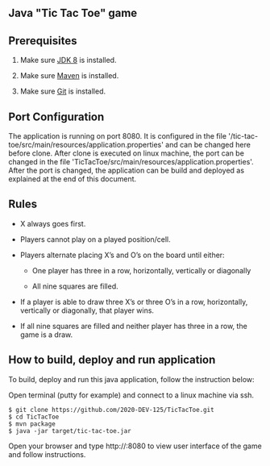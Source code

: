 Java "Tic Tac Toe" game
-----------------------------

## Prerequisites

1. Make sure [JDK 8](http://www.oracle.com/technetwork/java/javase/downloads/jdk8-downloads-2133151.html) is installed.

2. Make sure [Maven](https://maven.apache.org/install.html) is installed.

3. Make sure [Git](https://git-scm.com) is installed.

## Port Configuration

The application is running on port 8080. It is configured in the file '/tic-tac-toe/src/main/resources/application.properties' and can be changed here before clone.
After clone is executed on linux machine, the port can be changed in the file 'TicTacToe/src/main/resources/application.properties'.
After the port is changed, the application can be build and deployed as explained at the end of this document.

## Rules

- X always goes first.

- Players cannot play on a played position/cell.

- Players alternate placing X’s and O’s on the board until either:

	- One player has three in a row, horizontally, vertically or diagonally

	- All nine squares are filled.

- If a player is able to draw three X’s or three O’s in a row, horizontally, vertically or diagonally, that player wins.

- If all nine squares are filled and neither player has three in a row, the game is a draw.


## How to build, deploy and run application

To build, deploy and run this java application, follow the instruction below:

Open terminal (putty for example) and connect to a linux machine via ssh.

```console
$ git clone https://github.com/2020-DEV-125/TicTacToe.git
$ cd TicTacToe
$ mvn package
$ java -jar target/tic-tac-toe.jar
```

Open your browser and type http://<IP Address>:8080 to view user interface of the game and follow instructions.
